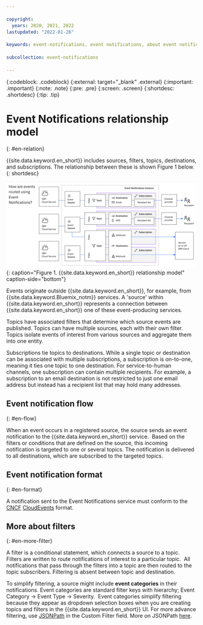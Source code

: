 ```yaml
---

copyright:
  years: 2020, 2021, 2022
lastupdated: "2022-01-26"

keywords: event-notifications, event notifications, about event notifications

subcollection: event-notifications

---
```


{:codeblock: .codeblock}
{:external: target="_blank" .external}
{:important: .important}
{:note: .note}
{:pre: .pre}
{:screen: .screen}
{:shortdesc: .shortdesc}
{:tip: .tip}

# Event Notifications relationship model
{: #en-relation}

{{site.data.keyword.en_short}} includes sources, filters, topics, destinations, and subscriptions.  The relationship between these is shown Figure 1 below.
{: shortdesc}

![Event notification flow](images/en-relationshipmodelv2.png "Event notifications flow"){: caption="Figure 1. {{site.data.keyword.en_short}} relationship model" caption-side="bottom"}

Events originate outside {{site.data.keyword.en_short}}, for example, from {{site.data.keyword.Bluemix_notm}} services. A 'source' within {{site.data.keyword.en_short}} represents a connection between {{site.data.keyword.en_short}} one of these event-producing services.  

Topics have associated filters that determine which source events are published.  Topics can have multiple sources, each with their own filter.  Topics isolate events of interest from various sources and aggregate them into one entity.  

Subscriptions tie topics to destinations.  While a single topic or destination can be associated with multiple subscriptions, a subscription is on-to-one, meaning it ties one topic to one destination.   For service-to-human channels, one subscription can contain multiple recipients.  For example, a subscription to an email destination is not restricted to just one email address but instead has a recipient list that may hold many addresses.

## Event notification flow
{: #en-flow}

When an event occurs in a registered source, the source sends an event notification to the {{site.data.keyword.en_short}} service.  Based on the filters or conditions that are defined on the source, this incoming notification is targeted to one or several topics. The notification is delivered to all destinations, which are subscribed to the targeted topics. 

## Event notification format
{: #en-format}

A notification sent to the Event Notifications service must conform to the [CNCF](https://www.cncf.io/) [CloudEvents](https://cloudevents.io/) format.  


## More about filters
{: #en-more-filter}

A filter is a conditional statement, which connects a source to a topic.  Filters are written to route notifications of interest to a particular topic.  All notifications that pass through the filters into a topic are then routed to the topic subscribers.  Filtering is absent between topic and destination.

To simplify filtering, a source might include **event categories** in their notifications. Event categories are standard filter keys with hierarchy; Event Category -> Event Type -> Severity.  Event categories simplify filtering because they appear as dropdown selection boxes when you are creating topics and filters in the {{site.data.keyword.en_short}} UI. For more advance filtering, use [JSONPath](https://jsonpath.com/) in the <uicontrol>Custom Filter</uicontrol> field. More on JSONPath [here](https://restfulapi.net/json-jsonpath/).
